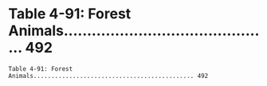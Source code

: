 # Table 4-91: Forest Animals............................................. 492

```
Table 4-91: Forest Animals............................................. 492

```
